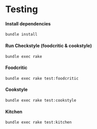 # Testing

#### Install dependencies
`bundle install`

#### Run Checkstyle (foodcritic & cookstyle)
`bundle exec rake`

#### Foodcritic
`bundle exec rake test:foodcritic`

#### Cookstyle
`bundle exec rake test:cookstyle`

#### Kitchen
`bundle exec rake test:kitchen`


